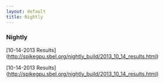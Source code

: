 ```yaml
--- 
layout: default
title: Nightly
---
```


### Nightly


[10-14-2013 Results] (http://spikegpu.sbel.org/nightly_build/2013_10_14_results.html)

[10-14-2013 Results] (http://spikegpu.sbel.org/nightly_build/2013_10_14_results.html)

